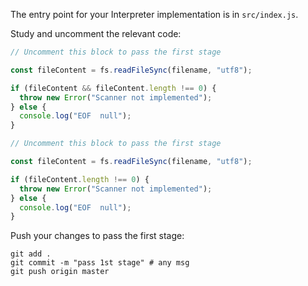 The entry point for your Interpreter implementation is in `src/index.js`.

Study and uncomment the relevant code: 

```javascript
// Uncomment this block to pass the first stage

const fileContent = fs.readFileSync(filename, "utf8");

if (fileContent && fileContent.length !== 0) {
  throw new Error("Scanner not implemented");
} else {
  console.log("EOF  null");
}
```

```javascript
// Uncomment this block to pass the first stage

const fileContent = fs.readFileSync(filename, "utf8");

if (fileContent.length !== 0) {
  throw new Error("Scanner not implemented");
} else {
  console.log("EOF  null");
}
```

Push your changes to pass the first stage:

```
git add .
git commit -m "pass 1st stage" # any msg
git push origin master
```
